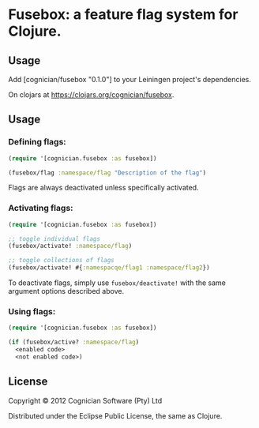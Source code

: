 # Fusebox: a feature flag system for Clojure.

## Usage

Add [cognician/fusebox "0.1.0"] to your Leiningen project's dependencies.

On clojars at https://clojars.org/cognician/fusebox.

## Usage

### Defining flags:

```clojure
(require '[cognician.fusebox :as fusebox])

(fusebox/flag :namespace/flag "Description of the flag")
```

Flags are always deactivated unless specifically activated.

### Activating flags:

```clojure
(require '[cognician.fusebox :as fusebox])

;; toggle individual flags
(fusebox/activate! :namespace/flag)

;; toggle collections of flags
(fusebox/activate! #{:namespacqe/flag1 :namespace/flag2})
```

To deactivate flags, simply use `fusebox/deactivate!` with the same argument options described above.

### Using flags:

```clojure
(require '[cognician.fusebox :as fusebox])

(if (fusebox/active? :namespace/flag)
  <enabled code>
  <not enabled code>)
```

## License

Copyright © 2012 Cognician Software (Pty) Ltd

Distributed under the Eclipse Public License, the same as Clojure.
